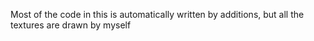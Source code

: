 Most of the code in this is automatically written by additions, but all the textures are drawn by myself
